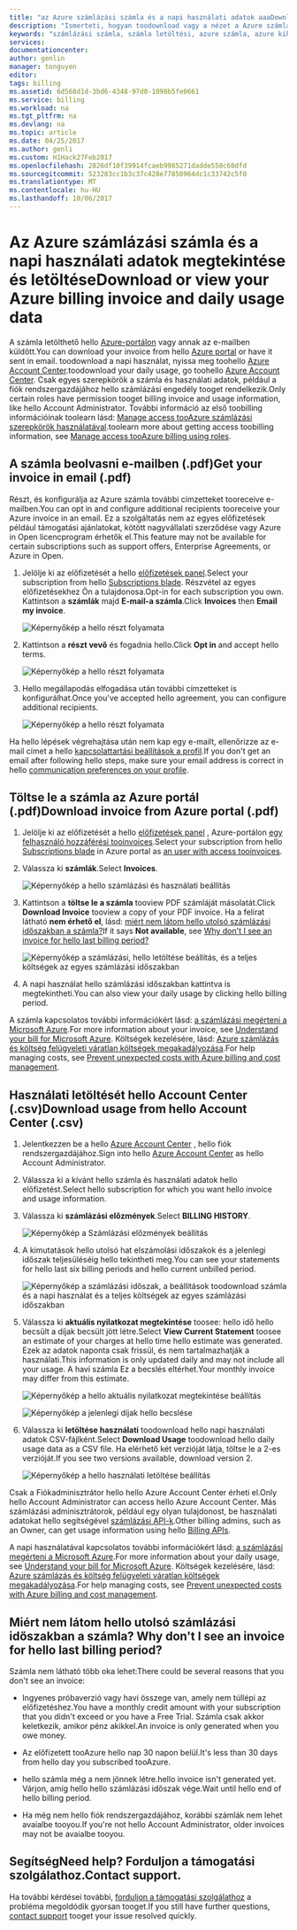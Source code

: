 ```yaml
---
title: "az Azure számlázási számla és a napi használati adatok aaaDownload |} Microsoft Docs"
description: "Ismerteti, hogyan toodownload vagy a nézet a Azure számlázás számla és a napi használati adatok."
keywords: "számlázási számla, számla letöltési, azure számla, azure kihasználtsága"
services: 
documentationcenter: 
author: genlin
manager: tonguyen
editor: 
tags: billing
ms.assetid: 6d568d1d-3bd6-4348-97d0-1098b5fe0661
ms.service: billing
ms.workload: na
ms.tgt_pltfrm: na
ms.devlang: na
ms.topic: article
ms.date: 04/25/2017
ms.author: genli
ms.custom: H1Hack27Feb2017
ms.openlocfilehash: 2826df10f39914fcaeb9985271dadde550c68dfd
ms.sourcegitcommit: 523283cc1b3c37c428e77850964dc1c33742c5f0
ms.translationtype: MT
ms.contentlocale: hu-HU
ms.lasthandoff: 10/06/2017
---
```

# <a name="download-or-view-your-azure-billing-invoice-and-daily-usage-data"></a><span data-ttu-id="d9daa-104">Az Azure számlázási számla és a napi használati adatok megtekintése és letöltése</span><span class="sxs-lookup"><span data-stu-id="d9daa-104">Download or view your Azure billing invoice and daily usage data</span></span>
<span data-ttu-id="d9daa-105">A számla letölthető hello [Azure-portálon](https://portal.azure.com/#blade/Microsoft_Azure_Billing/SubscriptionsBlade) vagy annak az e-mailben küldött.</span><span class="sxs-lookup"><span data-stu-id="d9daa-105">You can download your invoice from hello [Azure portal](https://portal.azure.com/#blade/Microsoft_Azure_Billing/SubscriptionsBlade) or have it sent in email.</span></span> <span data-ttu-id="d9daa-106">toodownload a napi használat, nyissa meg toohello [Azure Account Center](https://account.windowsazure.com).</span><span class="sxs-lookup"><span data-stu-id="d9daa-106">toodownload your daily usage, go toohello [Azure Account Center](https://account.windowsazure.com).</span></span> <span data-ttu-id="d9daa-107">Csak egyes szerepkörök a számla és használati adatok, például a fiók rendszergazdájához hello számlázási engedély tooget rendelkezik.</span><span class="sxs-lookup"><span data-stu-id="d9daa-107">Only certain roles have permission tooget billing invoice and usage information, like hello Account Administrator.</span></span> <span data-ttu-id="d9daa-108">További információ az első toobilling információinak toolearn lásd: [Manage access tooAzure számlázási szerepkörök használatával](billing-manage-access.md).</span><span class="sxs-lookup"><span data-stu-id="d9daa-108">toolearn more about getting access toobilling information, see [Manage access tooAzure billing using roles](billing-manage-access.md).</span></span>

## <a name="get-your-invoice-in-email-pdf"></a><span data-ttu-id="d9daa-109">A számla beolvasni e-mailben (.pdf)</span><span class="sxs-lookup"><span data-stu-id="d9daa-109">Get your invoice in email (.pdf)</span></span>
<span data-ttu-id="d9daa-110">Részt, és konfigurálja az Azure számla további címzetteket tooreceive e-mailben.</span><span class="sxs-lookup"><span data-stu-id="d9daa-110">You can opt in and configure additional recipients tooreceive your Azure invoice in an email.</span></span> <span data-ttu-id="d9daa-111">Ez a szolgáltatás nem az egyes előfizetések például támogatási ajánlatokat, kötött nagyvállalati szerződése vagy Azure in Open licencprogram érhetők el.</span><span class="sxs-lookup"><span data-stu-id="d9daa-111">This feature may not be available for certain subscriptions such as support offers, Enterprise Agreements, or Azure in Open.</span></span>

1. <span data-ttu-id="d9daa-112">Jelölje ki az előfizetését a hello [előfizetések panel](https://portal.azure.com/#blade/Microsoft_Azure_Billing/SubscriptionsBlade).</span><span class="sxs-lookup"><span data-stu-id="d9daa-112">Select your subscription from hello [Subscriptions blade](https://portal.azure.com/#blade/Microsoft_Azure_Billing/SubscriptionsBlade).</span></span> <span data-ttu-id="d9daa-113">Részvétel az egyes előfizetésekhez Ön a tulajdonosa.</span><span class="sxs-lookup"><span data-stu-id="d9daa-113">Opt-in for each subscription you own.</span></span> <span data-ttu-id="d9daa-114">Kattintson a **számlák** majd **E-mail-a számla**.</span><span class="sxs-lookup"><span data-stu-id="d9daa-114">Click **Invoices** then **Email my invoice**.</span></span> 

    ![Képernyőkép a hello részt folyamata](./media/billing-download-azure-invoice-daily-usage-date/InvoicesDeepLink.PNG)
    
2. <span data-ttu-id="d9daa-116">Kattintson a **részt vevő** és fogadnia hello.</span><span class="sxs-lookup"><span data-stu-id="d9daa-116">Click **Opt in** and accept hello terms.</span></span>

    ![Képernyőkép a hello részt folyamata](./media/billing-download-azure-invoice-daily-usage-date/InvoiceArticleStep2.PNG)
 
3. <span data-ttu-id="d9daa-118">Hello megállapodás elfogadása után további címzetteket is konfigurálhat.</span><span class="sxs-lookup"><span data-stu-id="d9daa-118">Once you've accepted hello agreement, you can configure additional recipients.</span></span>

    ![Képernyőkép a hello részt folyamata](./media/billing-download-azure-invoice-daily-usage-date/InvoiceArticleStep3.PNG)
    
<span data-ttu-id="d9daa-120">Ha hello lépések végrehajtása után nem kap egy e-mailt, ellenőrizze az e-mail címet a hello [kapcsolattartási beállítások a profil](https://account.windowsazure.com/profile).</span><span class="sxs-lookup"><span data-stu-id="d9daa-120">If you don't get an email after following hello steps, make sure your email address is correct in hello [communication preferences on your profile](https://account.windowsazure.com/profile).</span></span>

## <a name="download-invoice-from-azure-portal-pdf"></a><span data-ttu-id="d9daa-121">Töltse le a számla az Azure portál (.pdf)</span><span class="sxs-lookup"><span data-stu-id="d9daa-121">Download invoice from Azure portal (.pdf)</span></span>

1. <span data-ttu-id="d9daa-122">Jelölje ki az előfizetését a hello [előfizetések panel](https://portal.azure.com/#blade/Microsoft_Azure_Billing/SubscriptionsBlade) , Azure-portálon [egy felhasználó hozzáférési tooinvoices](billing-manage-access.md).</span><span class="sxs-lookup"><span data-stu-id="d9daa-122">Select your subscription from hello [Subscriptions blade](https://portal.azure.com/#blade/Microsoft_Azure_Billing/SubscriptionsBlade) in Azure portal as [an user with access tooinvoices](billing-manage-access.md).</span></span>

2. <span data-ttu-id="d9daa-123">Válassza ki **számlák**.</span><span class="sxs-lookup"><span data-stu-id="d9daa-123">Select **Invoices**.</span></span> 

    ![Képernyőkép a hello számlázási és használati beállítás](./media/billing-download-azure-invoice-daily-usage-date/billingandusage.png) 

3. <span data-ttu-id="d9daa-125">Kattintson a **töltse le a számla** tooview PDF számláját másolatát.</span><span class="sxs-lookup"><span data-stu-id="d9daa-125">Click **Download Invoice** tooview a copy of your PDF invoice.</span></span> <span data-ttu-id="d9daa-126">Ha a felirat látható **nem érhető el**, lásd: [miért nem látom hello utolsó számlázási időszakban a számla?](#noinvoice)</span><span class="sxs-lookup"><span data-stu-id="d9daa-126">If it says **Not available**, see [Why don't I see an invoice for hello last billing period?](#noinvoice)</span></span>

    ![Képernyőkép a számlázási, hello letöltése beállítás, és a teljes költségek az egyes számlázási időszakban](./media/billing-download-azure-invoice-daily-usage-date/billing4.png)

4. <span data-ttu-id="d9daa-128">A napi használat hello számlázási időszakban kattintva is megtekintheti.</span><span class="sxs-lookup"><span data-stu-id="d9daa-128">You can also view your daily usage by clicking hello billing period.</span></span> 

<span data-ttu-id="d9daa-129">A számla kapcsolatos további információkért lásd: [a számlázási megérteni a Microsoft Azure](billing-understand-your-bill.md).</span><span class="sxs-lookup"><span data-stu-id="d9daa-129">For more information about your invoice, see [Understand your bill for Microsoft Azure](billing-understand-your-bill.md).</span></span> <span data-ttu-id="d9daa-130">Költségek kezelésére, lásd: [Azure számlázás és költség felügyeleti váratlan költségek megakadályozása](billing-getting-started.md).</span><span class="sxs-lookup"><span data-stu-id="d9daa-130">For help managing costs, see [Prevent unexpected costs with Azure billing and cost management](billing-getting-started.md).</span></span>

## <a name="download-usage-from-hello-account-center-csv"></a><span data-ttu-id="d9daa-131">Használati letöltését hello Account Center (.csv)</span><span class="sxs-lookup"><span data-stu-id="d9daa-131">Download usage from hello Account Center (.csv)</span></span>

1. <span data-ttu-id="d9daa-132">Jelentkezzen be a hello [Azure Account Center](https://account.windowsazure.com/subscriptions) , hello fiók rendszergazdájához.</span><span class="sxs-lookup"><span data-stu-id="d9daa-132">Sign into hello [Azure Account Center](https://account.windowsazure.com/subscriptions) as hello Account Administrator.</span></span>

2. <span data-ttu-id="d9daa-133">Válassza ki a kívánt hello számla és használati adatok hello előfizetést.</span><span class="sxs-lookup"><span data-stu-id="d9daa-133">Select hello subscription for which you want hello invoice and usage information.</span></span>

3. <span data-ttu-id="d9daa-134">Válassza ki **számlázási előzmények**.</span><span class="sxs-lookup"><span data-stu-id="d9daa-134">Select **BILLING HISTORY**.</span></span> 

    ![Képernyőkép a Számlázási előzmények beállítás](./media/billing-download-azure-invoice-daily-usage-date/Billinghisotry.png)

4. <span data-ttu-id="d9daa-136">A kimutatások hello utolsó hat elszámolási időszakok és a jelenlegi időszak teljesüléséig hello tekintheti meg.</span><span class="sxs-lookup"><span data-stu-id="d9daa-136">You can see your statements for hello last six billing periods and hello current unbilled period.</span></span> 

    ![Képernyőkép a számlázási időszak, a beállítások toodownload számla és a napi használat és a teljes költségek az egyes számlázási időszakban](./media/billing-download-azure-invoice-daily-usage-date/billingSum.png)

5. <span data-ttu-id="d9daa-138">Válassza ki **aktuális nyilatkozat megtekintése** toosee: hello idő hello becsült a díjak becsült jött létre.</span><span class="sxs-lookup"><span data-stu-id="d9daa-138">Select **View Current Statement** toosee an estimate of your charges at hello time hello estimate was generated.</span></span> <span data-ttu-id="d9daa-139">Ezek az adatok naponta csak frissül, és nem tartalmazhatják a használati.</span><span class="sxs-lookup"><span data-stu-id="d9daa-139">This information is only updated daily and may not include all your usage.</span></span> <span data-ttu-id="d9daa-140">A havi számla Ez a becslés eltérhet.</span><span class="sxs-lookup"><span data-stu-id="d9daa-140">Your monthly invoice may differ from this estimate.</span></span>

    ![Képernyőkép a hello aktuális nyilatkozat megtekintése beállítás](./media/billing-download-azure-invoice-daily-usage-date/billingSum2.png)

    ![Képernyőkép a jelenlegi díjak hello becslése](./media/billing-download-azure-invoice-daily-usage-date/billingSum3.png)

6. <span data-ttu-id="d9daa-143">Válassza ki **letöltése használati** toodownload hello napi használati adatok CSV-fájlként.</span><span class="sxs-lookup"><span data-stu-id="d9daa-143">Select **Download Usage** toodownload hello daily usage data as a CSV file.</span></span> <span data-ttu-id="d9daa-144">Ha elérhető két verzióját látja, töltse le a 2-es verzióját.</span><span class="sxs-lookup"><span data-stu-id="d9daa-144">If you see two versions available, download version 2.</span></span>

    ![Képernyőkép a hello használati letöltése beállítás](./media/billing-download-azure-invoice-daily-usage-date/DLusage.png)

<span data-ttu-id="d9daa-146">Csak a Fiókadminisztrátor hello hello Azure Account Center érheti el.</span><span class="sxs-lookup"><span data-stu-id="d9daa-146">Only hello Account Administrator can access hello Azure Account Center.</span></span> <span data-ttu-id="d9daa-147">Más számlázási adminisztrátorok, például egy olyan tulajdonost, be használati adatokat hello segítségével [számlázási API-k](billing-usage-rate-card-overview.md).</span><span class="sxs-lookup"><span data-stu-id="d9daa-147">Other billing admins, such as an Owner, can get usage information using hello [Billing APIs](billing-usage-rate-card-overview.md).</span></span>

<span data-ttu-id="d9daa-148">A napi használatával kapcsolatos további információkért lásd: [a számlázási megérteni a Microsoft Azure](billing-understand-your-bill.md).</span><span class="sxs-lookup"><span data-stu-id="d9daa-148">For more information about your daily usage, see [Understand your bill for Microsoft Azure](billing-understand-your-bill.md).</span></span> <span data-ttu-id="d9daa-149">Költségek kezelésére, lásd: [Azure számlázás és költség felügyeleti váratlan költségek megakadályozása](billing-getting-started.md).</span><span class="sxs-lookup"><span data-stu-id="d9daa-149">For help managing costs, see [Prevent unexpected costs with Azure billing and cost management](billing-getting-started.md).</span></span>

## <span data-ttu-id="d9daa-150"><a name="noinvoice"></a>Miért nem látom hello utolsó számlázási időszakban a számla?</span><span class="sxs-lookup"><span data-stu-id="d9daa-150"><a name="noinvoice"></a> Why don't I see an invoice for hello last billing period?</span></span>

<span data-ttu-id="d9daa-151">Számla nem látható több oka lehet:</span><span class="sxs-lookup"><span data-stu-id="d9daa-151">There could be several reasons that you don't see an invoice:</span></span>

- <span data-ttu-id="d9daa-152">Ingyenes próbaverzió vagy havi összege van, amely nem túllépi az előfizetéshez.</span><span class="sxs-lookup"><span data-stu-id="d9daa-152">You have a monthly credit amount with your subscription that you didn't exceed or you have a Free Trial.</span></span> <span data-ttu-id="d9daa-153">Számla csak akkor keletkezik, amikor pénz akikkel.</span><span class="sxs-lookup"><span data-stu-id="d9daa-153">An invoice is only generated when you owe money.</span></span>

- <span data-ttu-id="d9daa-154">Az előfizetett tooAzure hello nap 30 napon belül.</span><span class="sxs-lookup"><span data-stu-id="d9daa-154">It's less than 30 days from hello day you subscribed tooAzure.</span></span>

- <span data-ttu-id="d9daa-155">hello számla még a nem jönnek létre.</span><span class="sxs-lookup"><span data-stu-id="d9daa-155">hello invoice isn't generated yet.</span></span> <span data-ttu-id="d9daa-156">Várjon, amíg hello hello számlázási időszak vége.</span><span class="sxs-lookup"><span data-stu-id="d9daa-156">Wait until hello end of hello billing period.</span></span>

- <span data-ttu-id="d9daa-157">Ha még nem hello fiók rendszergazdájához, korábbi számlák nem lehet avaialbe tooyou.</span><span class="sxs-lookup"><span data-stu-id="d9daa-157">If you're not hello Account Administrator, older invoices may not be avaialbe tooyou.</span></span>

## <a name="need-help-contact-support"></a><span data-ttu-id="d9daa-158">Segítség</span><span class="sxs-lookup"><span data-stu-id="d9daa-158">Need help?</span></span> <span data-ttu-id="d9daa-159">Forduljon a támogatási szolgálathoz.</span><span class="sxs-lookup"><span data-stu-id="d9daa-159">Contact support.</span></span>
<span data-ttu-id="d9daa-160">Ha további kérdései további, [forduljon a támogatási szolgálathoz](https://portal.azure.com/?#blade/Microsoft_Azure_Support/HelpAndSupportBlade) a probléma megoldódik gyorsan tooget.</span><span class="sxs-lookup"><span data-stu-id="d9daa-160">If you still have further questions, [contact support](https://portal.azure.com/?#blade/Microsoft_Azure_Support/HelpAndSupportBlade) tooget your issue resolved quickly.</span></span>

